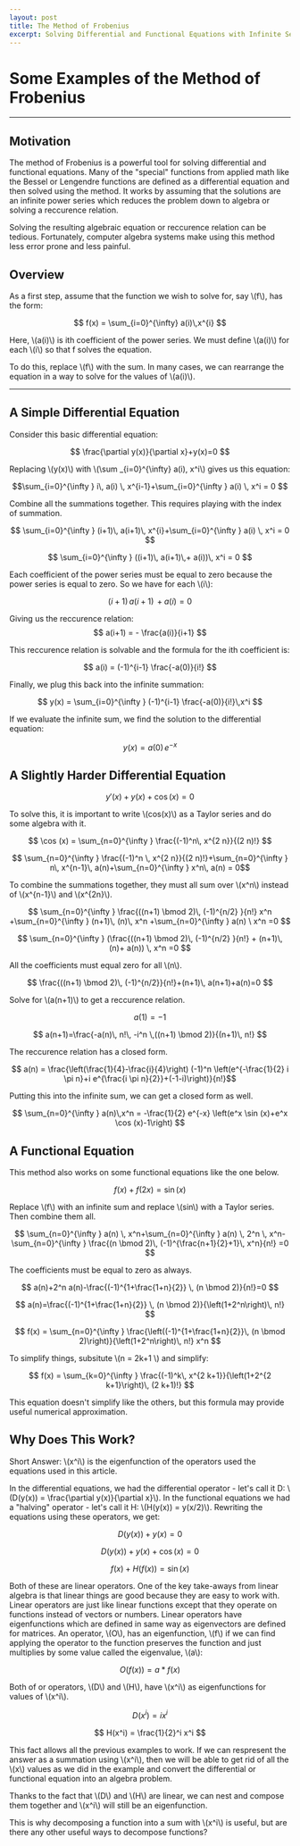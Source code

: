 ```yaml
---
layout: post
title: The Method of Frobenius
excerpt: Solving Differential and Functional Equations with Infinite Series
---
```


# Some Examples of the Method of Frobenius
-----

## Motivation

The method of Frobenius is a powerful tool for solving differential and functional equations. Many of the "special" functions from applied math like the Bessel or Lengendre functions are defined as a differential equation and then solved using the method. It works by assuming that the solutions are an infinite power series which reduces the problem down to algebra or solving a reccurence relation. 

Solving the resulting algebraic equation or reccurence relation can be tedious. Fortunately, computer algebra systems make using this method less error prone and less painful.

## Overview

As a first step, assume that the function we wish to solve for, say \\(f\\), has the form:

$$ f(x) = \sum_{i=0}^{\infty} a(i)\,x^{i} $$

Here, \\(a(i)\\) is ith coefficient of the power series. We must define \\(a(i)\\) for each \\(i\\) so that f solves the equation.

To do this, replace \\(f\\) with the sum. In many cases, we can rearrange the equation in a way to solve for the values of \\(a(i)\\).

-----

## A Simple Differential Equation

Consider this basic differential equation:

$$ \frac{\partial y(x)}{\partial x}+y(x)=0 $$ 

Replacing \\(y(x)\\) with \\(\sum \_{i=0}^{\infty} a(i)\, x^i\\) gives us this equation:

$$\sum_{i=0}^{\infty } i\, a(i) \, x^{i-1}+\sum_{i=0}^{\infty } a(i) \, x^i = 0 $$

Combine all the summations together. This requires playing with the index of summation.

$$ \sum_{i=0}^{\infty } (i+1)\, a(i+1)\, x^{i}+\sum_{i=0}^{\infty } a(i) \, x^i = 0 $$

$$ \sum_{i=0}^{\infty } ((i+1)\, a(i+1)\,+ a(i))\, x^i = 0 $$

Each coefficient of the power series must be equal to zero because the power series is equal to zero. So we have for each \\(i\\):

$$ (i+1)\, a(i+1)\,+ a(i) = 0 $$

Giving us the reccurence relation: $$ a(i+1) = - \frac{a(i)}{i+1} $$

This reccurence relation is solvable and the formula for the ith coefficient is:

$$ a(i) = (-1)^{i-1} \frac{-a(0)}{i!} $$

Finally, we plug this back into the infinite summation:

$$ y(x) = \sum_{i=0}^{\infty } (-1)^{i-1} \frac{-a(0)}{i!}\,x^i $$

If we evaluate the infinite sum, we find the solution to the differential equation:

$$ y(x) = a(0)\, e^{-x} $$

## A Slightly Harder Differential Equation

$$ y'(x)+y(x)+\cos (x)=0 $$

To solve this, it is important to write \\(cos(x)\\) as a Taylor series and do some algebra with it.

$$ \cos (x) = \sum_{n=0}^{\infty } \frac{(-1)^n\, x^{2 n}}{(2 n)!} $$

$$ \sum_{n=0}^{\infty } \frac{(-1)^n \, x^{2 n}}{(2 n)!}+\sum_{n=0}^{\infty } n\, x^{n-1}\, a(n)+\sum_{n=0}^{\infty } x^n\, a(n) = 0$$

To combine the summations together, they must all sum over \\(x^n\\) instead of \\(x^{n-1}\\) and \\(x^{2n}\\).

$$ \sum_{n=0}^{\infty } \frac{((n+1) \bmod 2)\, (-1)^{n/2}
  }{n!} x^n +\sum_{n=0}^{\infty } (n+1)\, (n)\, x^n +\sum_{n=0}^{\infty } a(n) \ x^n =0 $$

$$ \sum_{n=0}^{\infty } (\frac{((n+1) \bmod 2)\, (-1)^{n/2}
  }{n!} + (n+1)\, (n)+ a(n)) \, x^n =0 $$

All the coefficients must equal zero for all \\(n\\).

$$ \frac{((n+1) \bmod 2)\, (-1)^{n/2}}{n!}+(n+1)\, a(n+1)+a(n)=0 $$

Solve for \\(a(n+1)\\) to get a reccurence relation.

$$ a(1) = -1 $$

$$ a(n+1)=\frac{-a(n)\, n!\, -i^n \,((n+1) \bmod 2)}{(n+1)\, n!} $$

The reccurence relation has a closed form.

$$ a(n) = \frac{\left(\frac{1}{4}-\frac{i}{4}\right) (-1)^n
   \left(e^{-\frac{1}{2} i \pi  n}+i e^{\frac{i \pi 
   n}{2}}+(-1-i)\right)}{n!}$$

Putting this into the infinite sum, we can get a closed form as well.

$$ \sum_{n=0}^{\infty } a(n)\,x^n = -\frac{1}{2} e^{-x} \left(e^x \sin (x)+e^x \cos (x)-1\right) $$

## A Functional Equation

This method also works on some functional equations like the one below. 

$$ f(x) + f(2x) = \sin(x) $$

Replace \\(f\\) with an infinite sum and replace \\(sin\\) with a Taylor series. Then combine them all.

$$ \sum_{n=0}^{\infty } a(n) \, x^n+\sum_{n=0}^{\infty } a(n) \, 2^n
   \, x^n- \sum_{n=0}^{\infty } \frac{(n \bmod 2)\, (-1)^{\frac{n+1}{2}+1}\,
   x^n}{n!} =0 $$

The coefficients must be equal to zero as always.

$$ a(n)+2^n a(n)-\frac{(-1)^{1+\frac{1+n}{2}} \, (n \bmod 2)}{n!}=0 $$

$$ a(n)=\frac{(-1)^{1+\frac{1+n}{2}} \, (n \bmod 2)}{\left(1+2^n\right)\, n!} $$


$$ f(x) = \sum_{n=0}^{\infty } \frac{\left((-1)^{1+\frac{1+n}{2}}\, (n \bmod
   2)\right)}{\left(1+2^n\right)\, n!} x^n $$

To simplify things, subsitute \\(n = 2k+1 \\)  and simplify:

$$ f(x) = \sum_{k=0}^{\infty } \frac{(-1)^k\, x^{2 k+1}}{\left(1+2^{2
   k+1}\right)\, (2 k+1)!} $$

This equation doesn't simplify like the others, but this formula may provide useful numerical approximation.

## Why Does This Work?

Short Answer: \\(x^i\\) is the eigenfunction of the operators used the equations used in this article.

In the differential equations, we had the differential operator - let's call it D:  \\(D(y(x)) = \frac{\partial y(x)}{\partial x}\\). In the functional equations we had a "halving" operator - let's call it H: \\(H(y(x)) = y(x/2)\\). Rewriting the equations using these operators, we get:

$$ D(y(x))+y(x)=0 $$

$$ D(y(x))+y(x)+\cos(x)=0 $$

$$ f(x) + H(f(x)) = \sin(x) $$

Both of these are linear operators. One of the key take-aways from linear algebra is that linear things are good because they are easy to work with. Linear operators are just like linear functions except that they operate on functions instead of vectors or numbers. Linear operators have eigenfunctions which are defined in same way as eigenvectors are defined for matrices. An operator, \\(O\\), has an eigenfunction, \\(f\\) if we can find applying the operator to the function preserves the function and just multiplies by some value called the eigenvalue, \\(a\\):

$$ O(f(x)) =  a * f(x) $$

Both of or operators, \\(D\\) and \\(H\\), have \\(x^i\\) as eigenfunctions for values of \\(x^i\\).

$$ D(x^i) = i x^i $$

$$ H(x^i) = \frac{1}{2}^i x^i $$

This fact allows all the previous examples to work. If we can respresent the answer as a summation using \\(x^i\\), then we will be able to get rid of all the \\(x\\) values as we did in the example and convert the differential or functional equation into an algebra problem. 

Thanks to the fact that \\(D\\) and \\(H\\) are linear, we can nest and compose them together and \\(x^i\\) will still be an eigenfunction.

This is why decomposing a function into a sum with \\(x^i\\) is useful, but are there any other useful ways to decompose functions?
